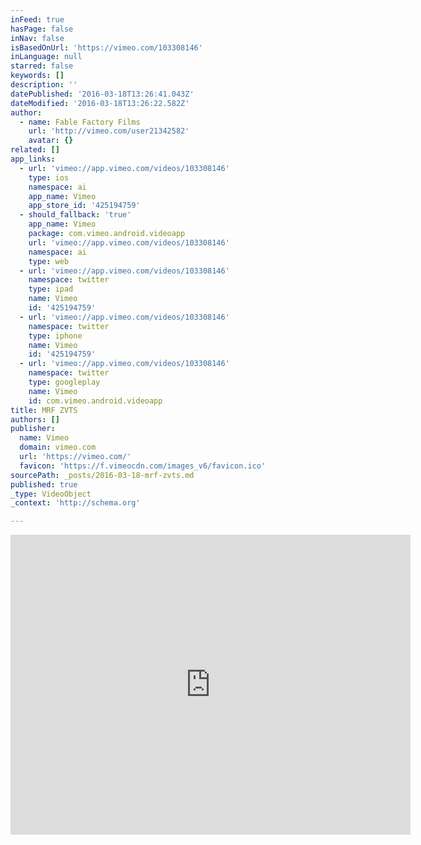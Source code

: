```yaml
---
inFeed: true
hasPage: false
inNav: false
isBasedOnUrl: 'https://vimeo.com/103308146'
inLanguage: null
starred: false
keywords: []
description: ''
datePublished: '2016-03-18T13:26:41.043Z'
dateModified: '2016-03-18T13:26:22.582Z'
author:
  - name: Fable Factory Films
    url: 'http://vimeo.com/user21342582'
    avatar: {}
related: []
app_links:
  - url: 'vimeo://app.vimeo.com/videos/103308146'
    type: ios
    namespace: ai
    app_name: Vimeo
    app_store_id: '425194759'
  - should_fallback: 'true'
    app_name: Vimeo
    package: com.vimeo.android.videoapp
    url: 'vimeo://app.vimeo.com/videos/103308146'
    namespace: ai
    type: web
  - url: 'vimeo://app.vimeo.com/videos/103308146'
    namespace: twitter
    type: ipad
    name: Vimeo
    id: '425194759'
  - url: 'vimeo://app.vimeo.com/videos/103308146'
    namespace: twitter
    type: iphone
    name: Vimeo
    id: '425194759'
  - url: 'vimeo://app.vimeo.com/videos/103308146'
    namespace: twitter
    type: googleplay
    name: Vimeo
    id: com.vimeo.android.videoapp
title: MRF ZVTS
authors: []
publisher:
  name: Vimeo
  domain: vimeo.com
  url: 'https://vimeo.com/'
  favicon: 'https://f.vimeocdn.com/images_v6/favicon.ico'
sourcePath: _posts/2016-03-18-mrf-zvts.md
published: true
_type: VideoObject
_context: 'http://schema.org'

---
```

<iframe src="https://cdn.embedly.com/widgets/media.html?src=https%3A%2F%2Fplayer.vimeo.com%2Fvideo%2F103308146&amp;url=https%3A%2F%2Fvimeo.com%2F103308146&amp;image=http%3A%2F%2Fi.vimeocdn.com%2Fvideo%2F485508961_640.jpg&amp;key=b7d04c9b404c499eba89ee7072e1c4f7&amp;type=text%2Fhtml&amp;schema=vimeo" width="640" height="480" scrolling="no" frameborder="0" allowfullscreen="allowfullscreen" style=""></iframe>